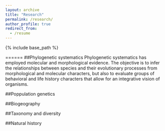 ```yaml
---
layout: archive
title: "Research"
permalink: /research/
author_profile: true
redirect_from:
  - /resume
---
```


{% include base_path %}


======
##Phylogenetic systematics
Phylogenetic systematics has employed molecular and morphological evidence. The objective is to infer the relationships between species and their evolutionary processes from morphological and molecular characters, but also to evaluate groups of behavioral and life history characters that allow for an integrative vision of organisms.

##Poppulation genetics


##Biogeography



##Taxonomy and diversity



##Natural history
